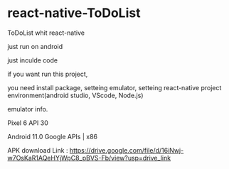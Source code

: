 # react-native-ToDoList
ToDoList whit react-native

just run on android

just inculde code

if you want run this project, 

you need install package, setteing emulator, setteing react-native project environment(android studio, VScode, Node.js)

emulator info.

Pixel 6 API 30

Android 11.0 Google APIs | x86


APK download Link : https://drive.google.com/file/d/16iNwj-w7OsKaR1AQeHYjWpC8_pBVS-Fb/view?usp=drive_link
